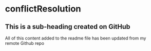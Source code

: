 # conflictResolution

## This is a sub-heading created on GitHub

All of this content added to the readme file has been updated from my remote Github repo
